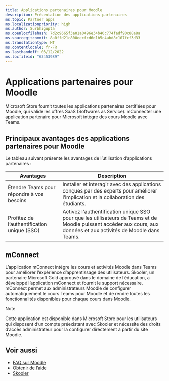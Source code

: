 ```yaml
---
title: Applications partenaires pour Moodle
description: Présentation des applications partenaires
ms.topic: Partner apps
ms.localizationpriority: high
ms.author: Surbhigupta
ms.openlocfilehash: 7d2c9665f3a01a0496e34b40c774fadf90c88a8a
ms.sourcegitcommit: 8a0ffd21c800eecfcd6d1b5c4abd8c107fcf3d33
ms.translationtype: HT
ms.contentlocale: fr-FR
ms.lasthandoff: 03/12/2022
ms.locfileid: "63453989"
---
```

# <a name="partner-apps-for-moodle"></a>Applications partenaires pour Moodle

Microsoft Store fournit toutes les applications partenaires certifiées pour Moodle, qui valide les offres SaaS (Softwares as Service). mConnecter une application partenaire pour Microsoft intègre des cours Moodle avec Teams.

## <a name="key-benefits-of-partner-apps-for-moodle"></a>Principaux avantages des applications partenaires pour Moodle

Le tableau suivant présente les avantages de l’utilisation d’applications partenaires :

|Avantages| Description|
|----------|------------|
|Étendre Teams pour répondre à vos besoins| Installer et interagir avec des applications conçues par des experts pour améliorer l’implication et la collaboration des étudiants.|
|Profitez de l’authentification unique (SSO)| Activez l'authentification unique SSO pour que les utilisateurs de Teams et de Moodle puissent accéder aux cours, aux données et aux activités de Moodle dans Teams.|

## <a name="mconnect"></a>mConnect

L’application mConnect intègre les cours et activités Moodle dans Teams pour améliorer l’expérience d’apprentissage des utilisateurs. Skooler, un partenaire Microsoft Gold approuvé dans le domaine de l’éducation, a développé l’application mConnect et fournit le support nécessaire. mConnect permet aux administrateurs Moodle de configurer automatiquement le cours Teams pour Moodle et de rendre toutes les fonctionnalités disponibles pour chaque cours dans Moodle.

>[!NOTE]
>Cette application est disponible dans Microsoft Store pour les utilisateurs qui disposent d’un compte préexistant avec Skooler et nécessite des droits d’accès administrateur pour la configurer directement à partir du site Moodle.
  
<!-- Watch the following video to understand how to get started with mConnect and Teams: -->

<!-- > [!VIDEO unavailable] -->

## <a name="see-also"></a>Voir aussi

* [FAQ sur Moodle](faqs.md)
* [Obtenir de l’aide](getting-help.md)
* [Skooler](https://skooler.com/mconnect/how-to/)
